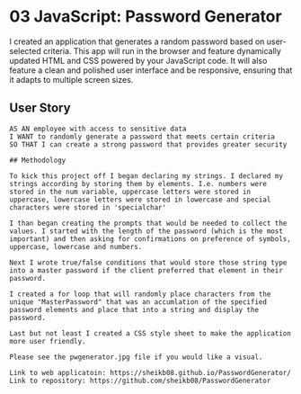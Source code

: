 # 03 JavaScript: Password Generator

I created an application that generates a random password based on user-selected criteria. This app will run in the browser and feature dynamically updated HTML and CSS powered by your JavaScript code. It will also feature a clean and polished user interface and be responsive, ensuring that it adapts to multiple screen sizes.

## User Story

```
AS AN employee with access to sensitive data
I WANT to randomly generate a password that meets certain criteria
SO THAT I can create a strong password that provides greater security

## Methodology

To kick this project off I began declaring my strings. I declared my strings according by storing them by elements. I.e. numbers were stored in the num variable, uppercase letters were stored in uppercase, lowercase letters were stored in lowercase and special characters were stored in 'specialchar'

I than began creating the prompts that would be needed to collect the values. I started with the length of the password (which is the most important) and then asking for confirmations on preference of symbols, uppercase, lowercase and numbers.

Next I wrote true/false conditions that would store those string type into a master password if the client preferred that element in their password.

I created a for loop that will randomly place characters from the unique "MasterPassword" that was an accumlation of the specified password elements and place that into a string and display the password.

Last but not least I created a CSS style sheet to make the application more user friendly.

Please see the pwgenerator.jpg file if you would like a visual.

Link to web applicatoin: https://sheikb08.github.io/PasswordGenerator/
Link to repository: https://github.com/sheikb08/PasswordGenerator
